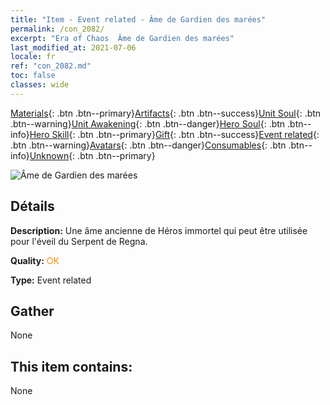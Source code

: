 ```yaml
---
title: "Item - Event related - Âme de Gardien des marées"
permalink: /con_2082/
excerpt: "Era of Chaos  Âme de Gardien des marées"
last_modified_at: 2021-07-06
locale: fr
ref: "con_2082.md"
toc: false
classes: wide
---
```

 [Materials](/ItemsFR/){: .btn .btn--primary}[Artifacts](/ItemsFR/Artifacts/){: .btn .btn--success}[Unit Soul](/ItemsFR/UnitSoul/){: .btn .btn--warning}[Unit Awakening](/ItemsFR/UnitAwakening/){: .btn .btn--danger}[Hero Soul](/ItemsFR/HeroSoul/){: .btn .btn--info}[Hero Skill](/ItemsFR/HeroSkill/){: .btn .btn--primary}[Gift](/ItemsFR/Gift/){: .btn .btn--success}[Event related](/ItemsFR/Events/){: .btn .btn--warning}[Avatars](/ItemsFR/Avatars/){: .btn .btn--danger}[Consumables](/ItemsFR/Consumables/){: .btn .btn--info}[Unknown](/ItemsFR/Unknown/){: .btn .btn--primary}

 ![Âme de Gardien des marées](/images/t/juexing_9904.jpg)

## Détails
 **Description:** Une âme ancienne de Héros immortel qui peut être utilisée pour l'éveil du Serpent de Regna.

 **Quality:** <span style="color: #FF8C00">OK</span>

 **Type:** Event related

## Gather

  None

## This item contains:

  None

